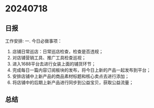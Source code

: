 # 20240718

## 日报
工作安排:
一. 今日必做事项：
1. 店铺日常巡店：日常巡店检查，检查是否违规；
2. 对店铺营销工具、推广工具检查巡视；
3. 进入1688平台去进行女装上面的铺货环节；
4. 完成每日一篇内容订阅板块的发布，将今日上新的产品一起发布到平台；
5. 安排店铺中上新产品的商品素材标题和核心卖点去进行添加；
6. 将店铺中的后期上新产品进行同步到公益宝贝，获取公益流量；

## 总结